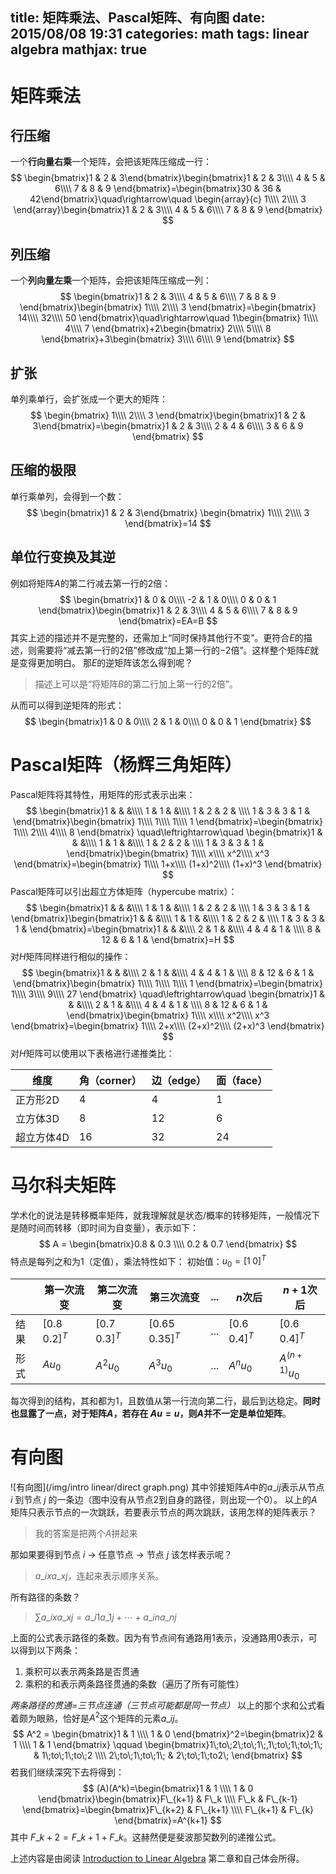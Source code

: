 title: 矩阵乘法、Pascal矩阵、有向图
date: 2015/08/08 19:31
categories: math
tags: linear algebra
mathjax: true
---
# 矩阵乘法
## 行压缩
一个**行向量右乘**一个矩阵，会把该矩阵压缩成一行：
$$
\begin{bmatrix}1 & 2 & 3\end{bmatrix}\begin{bmatrix}1 & 2 & 3\\\\
4 & 5 & 6\\\\
7 & 8 & 9
\end{bmatrix}=\begin{bmatrix}30 & 36 & 42\end{bmatrix}\quad\rightarrow\quad
\begin{array}{c}
1\\\\
2\\\\
3
\end{array}\begin{bmatrix}1 & 2 & 3\\\\
4 & 5 & 6\\\\
7 & 8 & 9
\end{bmatrix}
$$
## 列压缩
一个**列向量左乘**一个矩阵，会把该矩阵压缩成一列：
$$
\begin{bmatrix}1 & 2 & 3\\\\
4 & 5 & 6\\\\
7 & 8 & 9
\end{bmatrix}\begin{bmatrix}
1\\\\
2\\\\
3
\end{bmatrix}=\begin{bmatrix}
14\\\\
32\\\\
50
\end{bmatrix}\quad\rightarrow\quad
1\begin{bmatrix}
1\\\\
4\\\\
7
\end{bmatrix}+2\begin{bmatrix}
2\\\\
5\\\\
8
\end{bmatrix}+3\begin{bmatrix}
3\\\\
6\\\\
9
\end{bmatrix}
$$
## 扩张
单列乘单行，会扩张成一个更大的矩阵：
$$
\begin{bmatrix}
1\\\\
2\\\\
3
\end{bmatrix}\begin{bmatrix}1 & 2 & 3\end{bmatrix}=\begin{bmatrix}1 & 2 & 3\\\\
2 & 4 & 6\\\\
3 & 6 & 9
\end{bmatrix}
$$
## 压缩的极限
单行乘单列，会得到一个数：
$$
\begin{bmatrix}1 & 2 & 3\end{bmatrix}
\begin{bmatrix}
1\\\\
2\\\\
3
\end{bmatrix}=14
$$
## 单位行变换及其逆
例如将矩阵$A$的第二行减去第一行的2倍：
$$
\begin{bmatrix}1 & 0 & 0\\\\
-2 & 1 & 0\\\\
0 & 0 & 1
\end{bmatrix}\begin{bmatrix}1 & 2 & 3\\\\
4 & 5 & 6\\\\
7 & 8 & 9
\end{bmatrix}=EA=B
$$
其实上述的描述并不是完整的，还需加上“同时保持其他行不变”。更符合$E$的描述，则需要将“减去第一行的$2$倍”修改成“加上第一行的$-2$倍”。这样整个矩阵$E$就是变得更加明白。
那$E$的逆矩阵该怎么得到呢？
> 描述上可以是“将矩阵$B$的第二行加上第一行的$2$倍”。

从而可以得到逆矩阵的形式：
$$
\begin{bmatrix}1 & 0 & 0\\\\
2 & 1 & 0\\\\
0 & 0 & 1
\end{bmatrix}
$$

# Pascal矩阵（杨辉三角矩阵）
Pascal矩阵将其特性，用矩阵的形式表示出来：
$$
\begin{bmatrix}1 &  & &\\\\
1 & 1 &  &\\\\
1 & 2 & 2 & \\\\
1 & 3 & 3 & 1 &
\end{bmatrix}\begin{bmatrix}
1\\\\
1\\\\
1\\\\
1
\end{bmatrix}=\begin{bmatrix}
1\\\\
2\\\\
4\\\\
8
\end{bmatrix} \quad\leftrightarrow\quad  \begin{bmatrix}1 &  & &\\\\
1 & 1 &  &\\\\
1 & 2 & 2 & \\\\
1 & 3 & 3 & 1 &
\end{bmatrix}\begin{bmatrix}
1\\\\
x\\\\
x^2\\\\
x^3
\end{bmatrix}=\begin{bmatrix}
1\\\\
1+x\\\\
(1+x)^2\\\\
(1+x)^3
\end{bmatrix}
$$
Pascal矩阵可以引出超立方体矩阵（hypercube matrix）：
$$
\begin{bmatrix}1 &  & &\\\\
1 & 1 &  &\\\\
1 & 2 & 2 & \\\\
1 & 3 & 3 & 1 &
\end{bmatrix}\begin{bmatrix}1 &  & &\\\\
1 & 1 &  &\\\\
1 & 2 & 2 & \\\\
1 & 3 & 3 & 1 &
\end{bmatrix}=\begin{bmatrix}1 &  & &\\\\
2 & 1 &  &\\\\
4 & 4 & 1 & \\\\
8 & 12 & 6 & 1 &
\end{bmatrix}=H
$$
对$H$矩阵同样进行相似的操作：
$$
\begin{bmatrix}1 &  & &\\\\
2 & 1 &  &\\\\
4 & 4 & 1 & \\\\
8 & 12 & 6 & 1 &
\end{bmatrix}\begin{bmatrix}
1\\\\
1\\\\
1\\\\
1
\end{bmatrix}=\begin{bmatrix}
1\\\\
3\\\\
9\\\\
27
\end{bmatrix} \quad\leftrightarrow\quad  \begin{bmatrix}1 &  & &\\\\
2 & 1 &  &\\\\
4 & 4 & 1 & \\\\
8 & 12 & 6 & 1 &
\end{bmatrix}\begin{bmatrix}
1\\\\
x\\\\
x^2\\\\
x^3
\end{bmatrix}=\begin{bmatrix}
1\\\\
2+x\\\\
(2+x)^2\\\\
(2+x)^3
\end{bmatrix}
$$
对$H$矩阵可以使用以下表格进行递推类比：

| 维度 | 角（corner） | 边（edge） | 面（face） |
| --- | --- | --- | --- |
| 正方形2D | 4 | 4 | 1 |
| 立方体3D | 8  | 12 | 6 |
| 超立方体4D | 16 | 32 | 24 |
# 马尔科夫矩阵
学术化的说法是转移概率矩阵，就我理解就是状态/概率的转移矩阵，一般情况下是随时间而转移（即时间为自变量），表示如下：
$$
A = \begin{bmatrix}0.8 & 0.3 \\\\   
0.2 & 0.7 
\end{bmatrix}
$$
特点是每列之和为1（定值），乘法特性如下：
初始值：$u_0 = [1\; 0]^T$

| | 第一次流变 | 第二次流变 | 第三次流变 | ... | $n$次后 |  $n+1$次后
| --- | --- | --- | --- | --- | --- | --- | 
| 结果 | $[0.8\; 0.2]^T$ | $[0.7\; 0.3]^T$ | $[0.65\; 0.35]^T$ | ... | $[0.6\; 0.4]^T$ | $[0.6\; 0.4]^T$ |
| 形式 | $Au_0$ | $A^2u_0$ | $A^3u_0$ | ... | $A^nu_0$ | $A^{(n+1)}u_0$ |
每次得到的结构，其和都为1，且数值从第一行流向第二行，最后到达稳定。**同时也显露了一点，对于矩阵$A$，若存在 $Au=u$，则$A$并不一定是单位矩阵**。

# 有向图
![有向图](/img/intro linear/direct graph.png)
其中邻接矩阵$A$中的$a\_{ij}$表示从节点 $i$ 到节点 $j$ 的一条边（图中没有从节点2到自身的路径，则出现一个$0$）。
以上的$A$矩阵只表示节点的一次跳跃，若要表示节点的两次跳跃，该用怎样的矩阵表示？
>我的答案是把两个$A$拼起来

那如果要得到节点 $i$ $\rightarrow$ 任意节点 $\rightarrow$ 节点 $j$ 该怎样表示呢？

>$a\_{ix}a\_{xj}$，连起来表示顺序关系。

所有路径的条数？
>$\sum{a\_{ix}a\_{xj}}=a\_{i1}a\_{1j}+\cdots+a\_{in}a\_{nj}$

上面的公式表示路径的条数。因为有节点间有通路用$1$表示，没通路用$0$表示，可以得到以下两条：
1. 乘积可以表示两条路是否贯通
2. 乘积的和表示两条路径贯通的条数（遍历了所有可能性）

*两条路径的贯通=三节点连通（三节点可能都是同一节点）*
以上的那个求和公式看着颇为眼熟，恰好是$A^2$这个矩阵的元素$a\_{ij}$。
$$
A^2 = \begin{bmatrix}1 & 1 \\\\   
1 & 0 
\end{bmatrix}^2=\begin{bmatrix}2 & 1 \\\\   
1 & 1 
\end{bmatrix} \qquad \begin{bmatrix}1\;to\;2\;to\;1\;,1\;to\;1\;to\;1\; & 1\;to\;1\;to\;2 \\\\   
2\;to\;1\;to\;1\; & 2\;to\;1\;to2\;
\end{bmatrix}
$$
若我们继续深究下去将得到：
$$
(A)(A^k)=\begin{bmatrix}1 & 1 \\\\   
1 & 0 
\end{bmatrix}\begin{bmatrix}F\_{k+1} & F\_k \\\\   
F\_k & F\_{k-1} 
\end{bmatrix}=\begin{bmatrix}F\_{k+2} & F\_{k+1} \\\\   
F\_{k+1} & F\_{k} 
\end{bmatrix}=A^{k+1}
$$
其中 $F\_{k+2}=F\_{k+1}+F\_k$。这赫然便是斐波那契数列的递推公式。

上述内容是由阅读 [Introduction to Linear Algebra](http://www.amazon.com/Introduction-Linear-Algebra-Fourth-Gilbert/dp/0980232716/ref=sr_1_1?ie=UTF8&qid=1439044554&sr=8-1&keywords=introduction+to+linear+algebra+gilbert+strang) 第二章和自己体会所得。
















